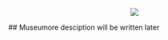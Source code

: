 <p align="center">
  <img src="https://github.com/niloufarmj/museumore-ar-project/blob/main/readme%20assets/mmR.png"></img>
 </p>
## Museumore
desciption will be written later


